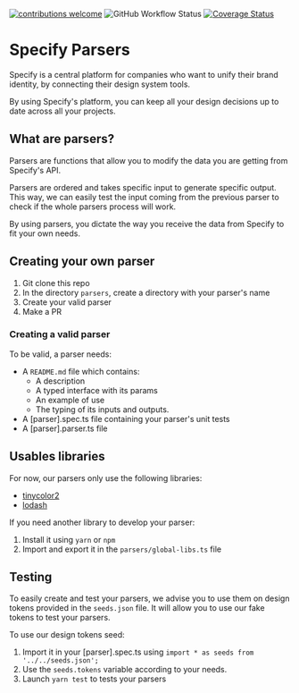 [![contributions welcome](https://img.shields.io/badge/contributions-welcome-brightgreen.svg?style=flat)](https://github.com/dwyl/esta/issues)
![GitHub Workflow Status](https://img.shields.io/github/workflow/status/Specifyapp/parsers/CI)
[![Coverage Status](https://coveralls.io/repos/github/Specifyapp/parsers/badge.svg?branch=master)](https://coveralls.io/github/Specifyapp/parsers?branch=master) 
<!-- [![CI Actions Status](https://github.com/Specifyapp/parsers/workflows/CI/badge.svg)](https://github.com/Specifyapp/parsers/actions) -->





# Specify Parsers

Specify is a central platform for companies who want to unify their brand identity, by connecting their design system tools. 

By using Specify's platform, you can keep all your design decisions up to date across all your projects.

## What are parsers?

Parsers are functions that allow you to modify the data you are getting from Specify's API.

Parsers are ordered and takes specific input to generate specific output. This way, we can easily test the input coming from the previous parser to check if the whole parsers process will work.

By using parsers, you dictate the way you receive the data from Specify to fit your own needs.

## Creating your own parser

1. Git clone this repo
2. In the directory `parsers`, create a directory with your parser's name
3. Create your valid parser
4. Make a PR

### Creating a valid parser

To be valid, a parser needs:
- A `README.md` file which contains:
  - A description
  - A typed interface with its params
  - An example of use
  - The typing of its inputs and outputs.
- A [parser].spec.ts file containing your parser's unit tests
- A [parser].parser.ts file

## Usables libraries

For now, our parsers only use the following libraries:
- [tinycolor2](https://github.com/bgrins/TinyColor)
- [lodash](https://github.com/lodash/lodash)

If you need another library to develop your parser:
1. Install it using `yarn` or `npm`
2. Import and export it in the `parsers/global-libs.ts` file

## Testing

To easily create and test your parsers, we advise you to use them on design tokens provided in the `seeds.json` file.
It will allow you to use our fake tokens to test your parsers.

To use our design tokens seed: 
1. Import it in your [parser].spec.ts using `import * as seeds from '../../seeds.json';`
2. Use the `seeds.tokens` variable according to your needs.
3. Launch `yarn test` to tests your parsers
